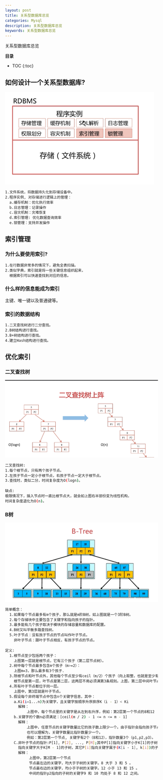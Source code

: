 ```yaml
---
layout: post
title: 关系型数据库总览
categories: Mysql
description: 关系型数据库总览
keywords: 关系型数据库总览
---
```


关系型数据库总览

**目录**

* TOC
{:toc}

## 如何设计一个关系型数据库?

![](/images/posts/mysql/3.png)

```sh
1.文件系统，将数据持久化到存储设备中。
2.程序实例, 对存储进行逻辑上的管理：
  a.缓存机制：优化执行效率
  b.日志管理：记录操作
  c.容灾机制：灾难恢复
  d.索引管理: 优化数据查询效率
  e.锁管理：支持并发操作 
```

## 索引管理

### 为什么要使用索引?

```sh
1.在行数据非常多的情况下，避免全表扫描。
2.类似字典，索引就是将一些关键信息组织起来，
  根据索引可以快速查找到对应的信息。
```

### 什么样的信息能成为索引

主键、唯一键以及普通键等。

### 索引的数据结构

```sh
1.二叉查找树进行二分查找。
2.B树结构进行查找。
3.B+树结构进行查找。
4.建立Hash结构进行查找。
```

## 优化索引

### 二叉查找树

![](/images/posts/mysql/4.png)

```sh
二叉查找树:
1.每个根节点，只有两个孩子节点。
2.左孩子节点一定小于根节点，右孩子节点一定大于根节点。
3.查找时，类似二分，时间复杂度为O(logn)。

缺点:
极限情况下，插入节点时一直比根节点大，就会如上图右半部份变为线性机构，
时间复杂度退化为O(n)。
```

### B树

![](/images/posts/mysql/5.png)

```sh
简单概念：
  1.如果每个节点最多有m个孩子，那么就是m阶B树，如上图就是一个3阶B树。
  2.每个存储块中主要包含了关键字和指向孩子的指针。
  3.最多能有几个孩子取决于模块的存储容量和数据库的配置。
  4.B树又叫平衡多路查找树。
  5.叶子节点：没有孩子节点的节点叫作叶子节点。
    非叶子节点：跟叶子节点相反，有孩子节点的节点。

定义:
  1.根节点至少包括两个孩子：
    上图第一层就是根节点，它有三个孩子（第二层节点树）。
  2.树中每个节点最多包含m个孩子（m>=2）：
    上图m=3，那么最多有3个孩子.
  3.除根节点和叶节点外，其他每个节点至少有ceil（m/2）个孩子（向上取整，也就是至少有2个孩子）。
    根节点是第一层，叶节点是第二层，这两层不用必须满第3条规则。上图，第二层中间叶节点，只有一个孩子是允许的。
  4.所有叶子节点都位于同一层。
    上图中，第3层就是叶子节点。
  5.假设每个非终端节点中包含n个关键字信息，其中：
    a.Ki(i=1...n)为关键字，且关键字按顺序升序排序K（i - 1）< Ki
      解释：
          上图中，每个节点里的关键字是从左到右升序，例如：第2层第一个节点的8和12
    b.关键字的个数n必须满足：[ceil(m / 2) - 1 <= n <= m - 1]
      解释：
          上图中，任意节点的关键字数量比它的孩子数上限少一个。由于指针会指向孩子节点，
          也可以理解为，关键字数量比指针数量少一个。
          例如：第2层第一个节点, 关键字有2个（8和12），指针数量3个（p1,p2,p3）。
    C.非叶子节点的指针:P[1], P[2], ..., P[M];其中P[1]指向关键字小于K[1]的子树，P[M]
      指向关键字大于K[M - 1]的子树，其它P[i]指向关键字属于(K[i - 1], k[i])的子树。
      解释：
           上图中，第2层第一个节点
           节点最左边的关键字，均大于子树的关键字。8 大于 3 和 5 。
           节点最右边的关键字，均小于子树的关键字。12 小于 13 和 15 。
           中间的指针p2指向的子树的关键字9 和 10 均处于 8 和 12 之间。
```
